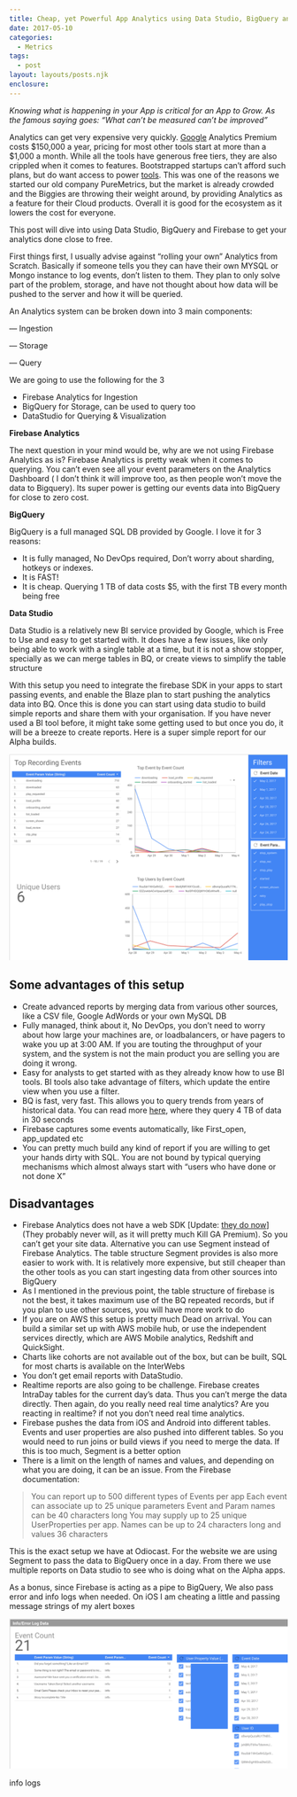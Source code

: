 ```yaml
---
title: Cheap, yet Powerful App Analytics using Data Studio, BigQuery and Firebase (or Similar services)
date: 2017-05-10
categories: 
  - Metrics
tags: 
  - post
layout: layouts/posts.njk
enclosure:
---
```


_Knowing what is happening in your App is critical for an App to Grow. As the famous saying goes: “What can’t be measured can’t be improved”_

Analytics can get very expensive very quickly. [Google](https://hackernoon.com/tagged/google) Analytics Premium costs $150,000 a year, pricing for most other tools start at more than a $1,000 a month. While all the tools have generous free tiers, they are also crippled when it comes to features. Bootstrapped startups can’t afford such plans, but do want access to power [tools](https://hackernoon.com/tagged/tools). This was one of the reasons we started our old company PureMetrics, but the market is already crowded and the Biggies are throwing their weight around, by providing Analytics as a feature for their Cloud products. Overall it is good for the ecosystem as it lowers the cost for everyone.

This post will dive into using Data Studio, BigQuery and Firebase to get your analytics done close to free.

First things first, I usually advise against “rolling your own” Analytics from Scratch. Basically if someone tells you they can have their own MYSQL or Mongo instance to log events, don’t listen to them. They plan to only solve part of the problem, storage, and have not thought about how data will be pushed to the server and how it will be queried.

An Analytics system can be broken down into 3 main components:

— Ingestion

— Storage

— Query

We are going to use the following for the 3

- Firebase Analytics for Ingestion
- BigQuery for Storage, can be used to query too
- DataStudio for Querying & Visualization

**Firebase Analytics**

The next question in your mind would be, why are we not using Firebase Analytics as is? Firebase Analytics is pretty weak when it comes to querying. You can’t even see all your event parameters on the Analytics Dashboard ( I don’t think it will improve too, as then people won’t move the data to Bigquery). Its super power is getting our events data into BigQuery for close to zero cost.

**BigQuery**

BigQuery is a full managed SQL DB provided by Google. I love it for 3 reasons:

- It is fully managed, No DevOps required, Don’t worry about sharding, hotkeys or indexes.
- It is FAST!
- It is cheap. Querying 1 TB of data costs $5, with the first TB every month being free

**Data Studio**

Data Studio is a relatively new BI service provided by Google, which is Free to Use and easy to get started with. It does have a few issues, like only being able to work with a single table at a time, but it is not a show stopper, specially as we can merge tables in BQ, or create views to simplify the table structure

With this setup you need to integrate the firebase SDK in your apps to start passing events, and enable the Blaze plan to start pushing the analytics data into BQ. Once this is done you can start using data studio to build simple reports and share them with your organisation. If you have never used a BI tool before, it might take some getting used to but once you do, it will be a breeze to create reports. Here is a super simple report for our Alpha builds.

![](images/85b7a-1qmdu-12bhr4uob-mjk4jfa.png)

## Some advantages of this setup

- Create advanced reports by merging data from various other sources, like a CSV file, Google AdWords or your own MySQL DB
- Fully managed, think about it, No DevOps, you don’t need to worry about how large your machines are, or loadbalancers, or have pagers to wake you up at 3:00 AM. If you are touting the throughput of your system, and the system is not the main product you are selling you are doing it wrong.
- Easy for analysts to get started with as they already know how to use BI tools. BI tools also take advantage of filters, which update the entire view when you use a filter.
- BQ is fast, very fast. This allows you to query trends from years of historical data. You can read more [here](https://cloud.google.com/blog/big-data/2016/01/anatomy-of-a-bigquery-query), where they query 4 TB of data in 30 seconds
- Firebase captures some events automatically, like First\_open, app\_updated etc
- You can pretty much build any kind of report if you are willing to get your hands dirty with SQL. You are not bound by typical querying mechanisms which almost always start with “users who have done or not done X”

## Disadvantages

- Firebase Analytics does not have a web SDK \[Update: [they do now](https://firebase.google.com/docs/reference/js)\] (They probably never will, as it will pretty much Kill GA Premium). So you can’t get your site data. Alternative you can use Segment instead of Firebase Analytics. The table structure Segment provides is also more easier to work with. It is relatively more expensive, but still cheaper than the other tools as you can start ingesting data from other sources into BigQuery
- As I mentioned in the previous point, the table structure of firebase is not the best, it takes maximum use of the BQ repeated records, but if you plan to use other sources, you will have more work to do
- If you are on AWS this setup is pretty much Dead on arrival. You can build a similar set up with AWS mobile hub, or use the independent services directly, which are AWS Mobile analytics, Redshift and QuickSight.
- Charts like cohorts are not available out of the box, but can be built, SQL for most charts is available on the InterWebs
- You don’t get email reports with DataStudio.
- Realtime reports are also going to be challenge. Firebase creates IntraDay tables for the current day’s data. Thus you can’t merge the data directly. Then again, do you really need real time analytics? Are you reacting in realtime? if not you don’t need real time analytics.
- Firebase pushes the data from iOS and Android into different tables. Events and user properties are also pushed into different tables. So you would need to run joins or build views if you need to merge the data. If this is too much, Segment is a better option
- There is a limit on the length of names and values, and depending on what you are doing, it can be an issue. From the Firebase documentation:

> You can report up to 500 different types of Events per app Each event can associate up to 25 unique parameters Event and Param names can be 40 characters long You may supply up to 25 unique UserProperties per app. Names can be up to 24 characters long and values 36 characters

This is the exact setup we have at Odiocast. For the website we are using Segment to pass the data to BigQuery once in a day. From there we use multiple reports on Data studio to see who is doing what on the Alpha apps.

As a bonus, since Firebase is acting as a pipe to BigQuery, We also pass error and info logs when needed. On iOS I am cheating a little and passing message strings of my alert boxes

![](images/5d305-1rgrczridoltlg4b6fzk2lq.png)

info logs
